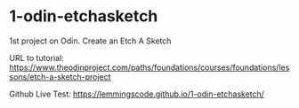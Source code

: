 # 1-odin-etchasketch

1st project on Odin. Create an Etch A Sketch

URL to tutorial: https://www.theodinproject.com/paths/foundations/courses/foundations/lessons/etch-a-sketch-project

Github Live Test: https://lemmingscode.github.io/1-odin-etchasketch/

